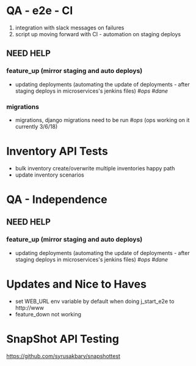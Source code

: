 QA - e2e - CI
=============

 1. integration with slack messages on failures
 2. script up moving forward with CI - automation on staging deploys


## NEED HELP

### feature_up (mirror staging and auto deploys)
 - updating deployments (automating the update of deployments - after staging deploys in microservices's jenkins files) *#ops* *#dane*

### migrations
 - migrations, django migrations need to be run *#ops* (ops working on it currently 3/6/18)



Inventory API Tests
===================

 - bulk inventory create/overwrite multiple inventories happy path
 - update inventory scenarios


QA - Independence
=================

## NEED HELP

### feature_up (mirror staging and auto deploys)
 - updating deployments (automating the update of deployments - after staging deploys in microservices's jenkins files) *#ops* *#dane*


Updates and Nice to Haves
=========================

 - set WEB_URL env variable by default when doing j_start_e2e to http://www
 - feature_down not working



SnapShot API Testing
====================
https://github.com/syrusakbary/snapshottest



